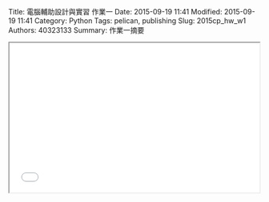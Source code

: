 Title: 電腦輔助設計與實習 作業一
Date: 2015-09-19 11:41
Modified: 2015-09-19 11:41
Category: Python
Tags: pelican, publishing
Slug: 2015cp_hw_w1
Authors: 40323133
Summary: 作業一摘要

<iframe src="40323156_cp_w1_p.html" width="500" height="300"></iframe>



